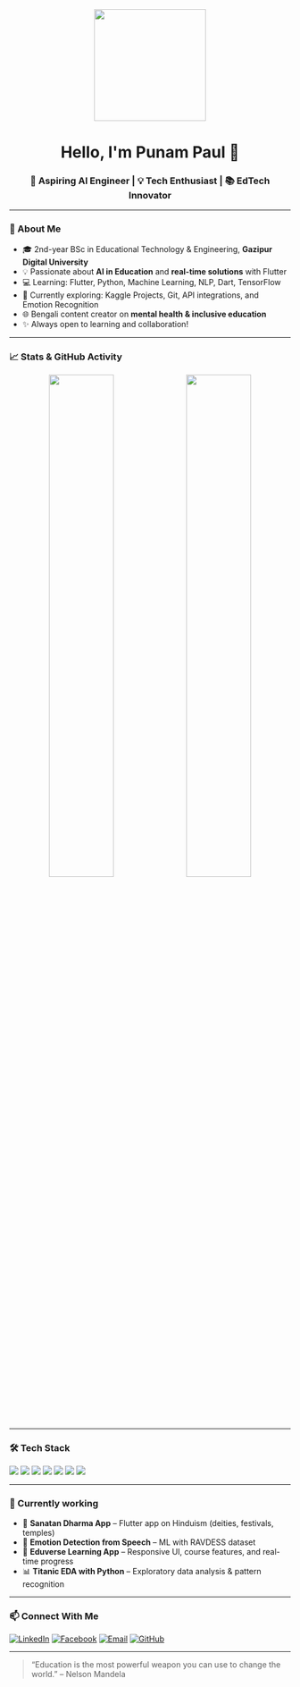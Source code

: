 <!-- GitHub Profile README -->

<div align="center">
  <img src="https://i.giphy.com/media/bGgsc5mWoryfgKBx1u/giphy.gif" width="200"/>
  <h1>Hello, I'm Punam Paul 👋</h1>
  <h3>🚀 Aspiring AI Engineer | 💡 Tech Enthusiast | 📚 EdTech Innovator</h3>
</div>

---

### 🧠 About Me
- 🎓 2nd-year BSc in Educational Technology & Engineering, **Gazipur Digital University**
- 💡 Passionate about **AI in Education** and **real-time solutions** with Flutter
- 💻 Learning: Flutter, Python, Machine Learning, NLP, Dart, TensorFlow
- 🌱 Currently exploring: Kaggle Projects, Git, API integrations, and Emotion Recognition
- 🌐 Bengali content creator on **mental health & inclusive education**
- ✨ Always open to learning and collaboration!

---

### 📈 Stats & GitHub Activity

<p align="center">
  <img src="https://github-readme-stats.vercel.app/api?username=punampaul&show_icons=true&theme=radical" width="48%" />
  <img src="https://github-readme-streak-stats.herokuapp.com?user=punampaul&theme=radical&hide_border=false" width="48%" />
</p>

---

### 🛠️ Tech Stack
<p>
  <img src="https://img.shields.io/badge/Dart-0175C2?style=for-the-badge&logo=dart&logoColor=white"/>
  <img src="https://img.shields.io/badge/Flutter-02569B?style=for-the-badge&logo=flutter&logoColor=white"/>
  <img src="https://img.shields.io/badge/Python-FFD43B?style=for-the-badge&logo=python&logoColor=black"/>
  <img src="https://img.shields.io/badge/TensorFlow-FF6F00?style=for-the-badge&logo=tensorflow&logoColor=white"/>
  <img src="https://img.shields.io/badge/Firebase-FFCA28?style=for-the-badge&logo=firebase&logoColor=black"/>
  <img src="https://img.shields.io/badge/GitHub-181717?style=for-the-badge&logo=github&logoColor=white"/>
  <img src="https://img.shields.io/badge/VS%20Code-007ACC?style=for-the-badge&logo=visual-studio-code&logoColor=white"/>
</p>

---

### 📌 Currently working
- 🎯 **Sanatan Dharma App** – Flutter app on Hinduism (deities, festivals, temples)
- 🤖 **Emotion Detection from Speech** – ML with RAVDESS dataset
- 🛒 **Eduverse Learning App** – Responsive UI, course features, and real-time progress
- 📊 **Titanic EDA with Python** – Exploratory data analysis & pattern recognition

---

### 📫 Connect With Me

[![LinkedIn](https://img.shields.io/badge/LinkedIn-blue?style=for-the-badge&logo=linkedin)](https://linkedin.com/in/punampaul)
[![Facebook](https://img.shields.io/badge/Facebook-1877F2?style=for-the-badge&logo=facebook&logoColor=white)](https://facebook.com/punampaul.edu)
[![Email](https://img.shields.io/badge/Email-D14836?style=for-the-badge&logo=gmail&logoColor=white)](mailto:punampaul.et@gmail.com)
[![GitHub](https://img.shields.io/badge/GitHub-000?style=for-the-badge&logo=github)](https://github.com/punampaul)

---

> “Education is the most powerful weapon you can use to change the world.” – Nelson Mandela


